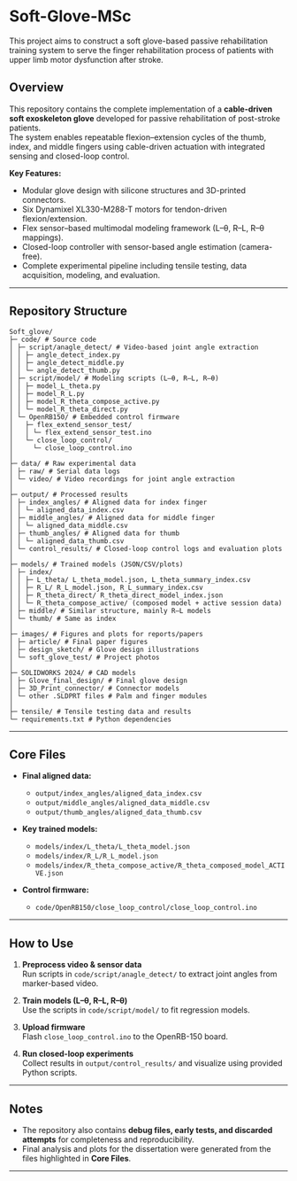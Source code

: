 # Soft-Glove-MSc
This project aims to construct a soft glove-based passive rehabilitation training system to serve the finger rehabilitation process of patients with upper limb motor dysfunction after stroke.

## Overview
This repository contains the complete implementation of a **cable-driven soft exoskeleton glove** developed for passive rehabilitation of post-stroke patients.  
The system enables repeatable flexion–extension cycles of the thumb, index, and middle fingers using cable-driven actuation with integrated sensing and closed-loop control.  

**Key Features:**
- Modular glove design with silicone structures and 3D-printed connectors.  
- Six Dynamixel XL330-M288-T motors for tendon-driven flexion/extension.  
- Flex sensor–based multimodal modeling framework (L–θ, R–L, R–θ mappings).  
- Closed-loop controller with sensor-based angle estimation (camera-free).  
- Complete experimental pipeline including tensile testing, data acquisition, modeling, and evaluation.  

---

## Repository Structure
```
Soft_glove/
├─ code/ # Source code
│ ├─ script/anagle_detect/ # Video-based joint angle extraction
│ │ ├─ angle_detect_index.py
│ │ ├─ angle_detect_middle.py
│ │ └─ angle_detect_thumb.py
│ ├─ script/model/ # Modeling scripts (L–θ, R–L, R–θ)
│ │ ├─ model_L_theta.py
│ │ ├─ model_R_L.py
│ │ ├─ model_R_theta_compose_active.py
│ │ └─ model_R_theta_direct.py
│ └─ OpenRB150/ # Embedded control firmware
│   ├─ flex_extend_sensor_test/
│   │ └─ flex_extend_sensor_test.ino
│   └─ close_loop_control/
│     └─ close_loop_control.ino
│
├─ data/ # Raw experimental data
│ ├─ raw/ # Serial data logs
│ └─ video/ # Video recordings for joint angle extraction
│
├─ output/ # Processed results
│ ├─ index_angles/ # Aligned data for index finger
│ │ └─ aligned_data_index.csv
│ ├─ middle_angles/ # Aligned data for middle finger
│ │ └─ aligned_data_middle.csv
│ ├─ thumb_angles/ # Aligned data for thumb
│ │ └─ aligned_data_thumb.csv
│ └─ control_results/ # Closed-loop control logs and evaluation plots
│
├─ models/ # Trained models (JSON/CSV/plots)
│ ├─ index/
│ │ ├─ L_theta/ L_theta_model.json, L_theta_summary_index.csv
│ │ ├─ R_L/ R_L_model.json, R_L_summary_index.csv
│ │ ├─ R_theta_direct/ R_theta_direct_model_index.json
│ │ └─ R_theta_compose_active/ (composed model + active session data)
│ ├─ middle/ # Similar structure, mainly R–L models
│ └─ thumb/ # Same as index
│
├─ images/ # Figures and plots for reports/papers
│ ├─ article/ # Final paper figures
│ ├─ design_sketch/ # Glove design illustrations
│ └─ soft_glove_test/ # Project photos
│
├─ SOLIDWORKS 2024/ # CAD models
│ ├─ Glove_final_design/ # Final glove design
│ ├─ 3D_Print_connector/ # Connector models
│ └─ other .SLDPRT files # Palm and finger modules
│
├─ tensile/ # Tensile testing data and results
└─ requirements.txt # Python dependencies
```

---

## Core Files

- **Final aligned data:**  
  - `output/index_angles/aligned_data_index.csv`  
  - `output/middle_angles/aligned_data_middle.csv`  
  - `output/thumb_angles/aligned_data_thumb.csv`  

- **Key trained models:**  
  - `models/index/L_theta/L_theta_model.json`  
  - `models/index/R_L/R_L_model.json`  
  - `models/index/R_theta_compose_active/R_theta_composed_model_ACTIVE.json`  

- **Control firmware:**  
  - `code/OpenRB150/close_loop_control/close_loop_control.ino`

---

## How to Use

1. **Preprocess video & sensor data**  
   Run scripts in `code/script/anagle_detect/` to extract joint angles from marker-based video.  

2. **Train models (L–θ, R–L, R–θ)**  
   Use the scripts in `code/script/model/` to fit regression models.  

3. **Upload firmware**  
   Flash `close_loop_control.ino` to the OpenRB-150 board.  

4. **Run closed-loop experiments**  
   Collect results in `output/control_results/` and visualize using provided Python scripts.  

---

## Notes
- The repository also contains **debug files, early tests, and discarded attempts** for completeness and reproducibility.  
- Final analysis and plots for the dissertation were generated from the files highlighted in **Core Files**.  

---


